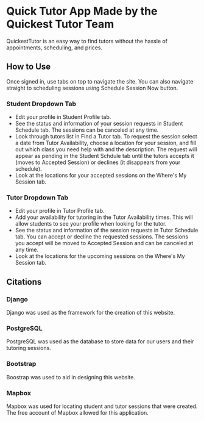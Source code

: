 # Quick Tutor App Made by the Quickest Tutor Team

QuickestTutor is an easy way to find tutors without the hassle of appointments, scheduling, and prices.

## How to Use

Once signed in, use tabs on top to navigate the site. You can also navigate straight to scheduling sessions using Schedule Session Now button.

### Student Dropdown Tab
- Edit your profile in Student Profile tab.
- See the status and information of your session requests in Student Schedule tab. The sessions can be canceled at any time.
- Look through tutors list in Find a Tutor tab. To request the session select a date from Tutor Availability, choose a location for your session, and fill out which class you need help with and the description. The request will appear as pending in the Student Schdule tab until the tutors accepts it (moves to Accepted Session) or declines (it disappears from your schedule). 
- Look at the locations for your accepted sessions on the Where's My Session tab.

### Tutor Dropdown Tab
- Edit your profile in Tutor Profile tab.
- Add your availability for tutoring in the Tutor Availability times. This will allow students to see your profile when looking for the tutor.
- See the status and information of the session requests in Tutor Schedule tab. You can accept or decline the requested sessions. The sessions you accept will be moved to Accepted Session and can be canceled at any time.
- Look at the locations for the upcoming sessions on the Where's My Session tab.

## Citations

### Django
Django was used as the framework for the creation of this website.
### PostgreSQL
PostgreSQL was used as the database to store data for our users and their tutoring sessions.
### Bootstrap
Boostrap was used to aid in designing this website. 
### Mapbox
Mapbox was used for locating student and tutor sessions that were created. The free account of Mapbox allowed for this application. 

